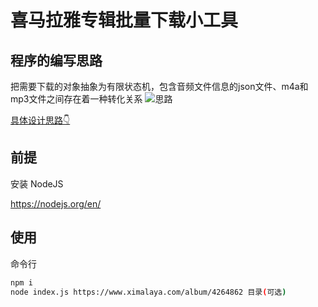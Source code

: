 # 喜马拉雅专辑批量下载小工具

## 程序的编写思路
把需要下载的对象抽象为有限状态机，包含音频文件信息的json文件、m4a和mp3文件之间存在着一种转化关系
![思路](https://www.callmewing.com/2017/08/09/%E6%89%B9%E9%87%8F%E4%B8%8B%E8%BD%BD%E5%96%9C%E9%A9%AC%E6%8B%89%E9%9B%85%E7%9A%84%E5%85%8D%E8%B4%B9%E4%B8%93%E8%BE%91/state.png)

[具体设计思路👇](https://www.callmewing.com/2017/08/09/%E6%89%B9%E9%87%8F%E4%B8%8B%E8%BD%BD%E5%96%9C%E9%A9%AC%E6%8B%89%E9%9B%85%E7%9A%84%E5%85%8D%E8%B4%B9%E4%B8%93%E8%BE%91/)

## 前提

安装 NodeJS

https://nodejs.org/en/

## 使用

命令行

```bash
npm i
node index.js https://www.ximalaya.com/album/4264862 目录(可选)
```
